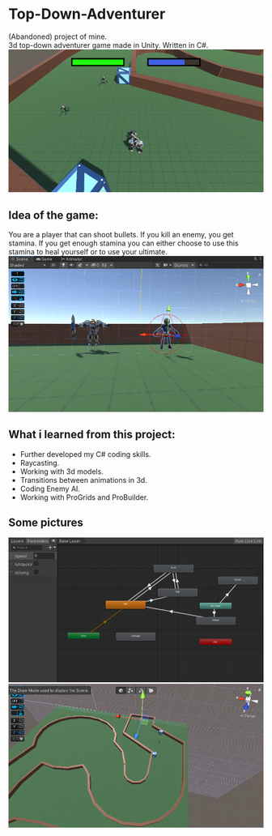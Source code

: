 # Top-Down-Adventurer
(Abandoned) project of mine.  
3d top-down adventurer game made in Unity. Written in C#.  
![The Game](/Top-down-adventurer/Assets/png/game.png)

## Idea of the game:
You are a player that can shoot bullets. If you kill an enemy, you get stamina. If you get enough stamina you can either choose to use this stamina to heal yourself or to use your ultimate.  
![Player and Enemy](/Top-down-adventurer/Assets/png/enemy.png)

## What i learned from this project:
- Further developed my C# coding skills.
- Raycasting.
- Working with 3d models.
- Transitions between animations in 3d.
- Coding Enemy AI.
- Working with ProGrids and ProBuilder.

## Some pictures
![Animation](/Top-down-adventurer/Assets/png/animation.png)  
![ProBuilder](/Top-down-adventurer/Assets/png/probuilder.png)
